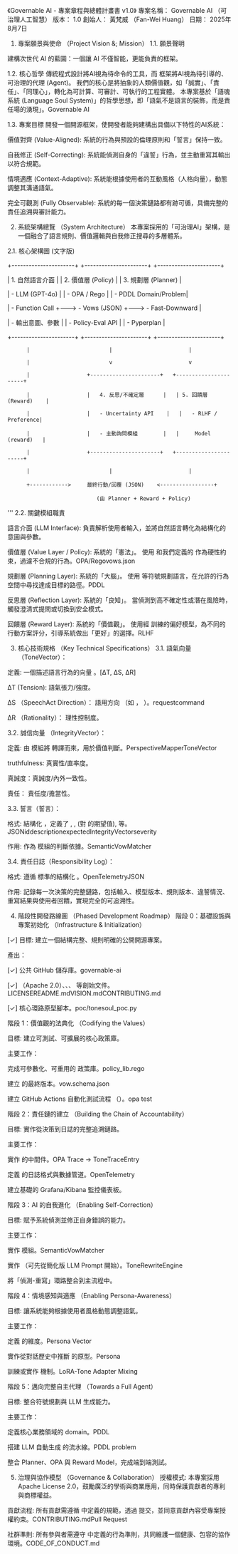 《Governable AI - 專案章程與總體計畫書 v1.0》
專案名稱： Governable AI （可治理人工智慧） 版本： 1.0 創始人： 黃梵威 （Fan-Wei Huang） 日期： 2025年8月7日

1. 專案願景與使命 （Project Vision &; Mission）
1.1. 願景聲明

建構次世代 AI 的藍圖：一個讓 AI 不僅智能，更能負責的框架。

1.2. 核心哲學 傳統程式設計將AI視為待命令的工具，而  框架將AI視為待引導的、可治理的代理 (Agent)。 我們的核心是將抽象的人類價值觀，如「誠實」、「責任」、「同理心」，轉化為可計算、可審計、可執行的工程實體。 本專案基於「語魂系統 (Language Soul System)」的哲學思想，即「語氣不是語言的裝飾，而是責任場的湧現」。Governable AI

1.3. 專案目標
開發一個開源框架，使開發者能夠建構出具備以下特性的AI系統：

價值對齊 (Value-Aligned): 系統的行為與預設的倫理原則和「誓言」保持一致。

自我修正 (Self-Correcting): 系統能偵測自身的「違誓」行為，並主動重寫其輸出以符合規範。

情境適應 (Context-Adaptive): 系統能根據使用者的互動風格（人格向量），動態調整其溝通語氣。

完全可觀測 (Fully Observable): 系統的每一個決策鏈路都有跡可循，具備完整的責任追溯與審計能力。

2. 系統架構總覽 （System Architecture）
本專案採用的「可治理AI」架構，是一個融合了語言規則、價值邏輯與自我修正搜尋的多層體系。

2.1. 核心架構圖 (文字版)

 +----------------------+   +----------------------+   +----------------------+

 |   1. 自然語言介面     |   |   2. 價值層 (Policy)     |   |   3. 規劃層 (Planner)  |

 |   - LLM (GPT-4o)     |   |   - OPA / Rego          |   |   - PDDL Domain/Problem|

 |   - Function Call    +--->   - Vows (JSON)         +--->   - Fast-Downward      |

 |   - 輸出意圖、參數     |   |   - Policy-Eval API    |   |   - Pyperplan          |

 +----------------------+   +----------------------+   +----------------------+

          |                         |                        |
          
          |                         v                        v
          
          |                  +----------------------+   +----------------------+
          
          |                  |   4. 反思/不確定層      |   | 5. 回饋層 (Reward)    |
          
          |                  |   - Uncertainty API    |   |   - RLHF / Preference|
          
          |                  |   - 主動詢問模組        |   |     Model (reward)   |
          
          |                  +----------------------+   +----------------------+
          
          |                         |                        |
          
          +------------>     最終行動/回覆 (JSON)    <-----------------+
          
                                (由 Planner + Reward + Policy)
'''
2.2. 關鍵模組職責

語言介面 (LLM Interface): 負責解析使用者輸入，並將自然語言轉化為結構化的意圖與參數。

價值層 (Value Layer / Policy): 系統的「憲法」。 使用  和我們定義的  作為硬性約束，過濾不合規的行為。OPA/Regovows.json

規劃層 (Planning Layer): 系統的「大腦」。 使用  等符號規劃語言，在允許的行為空間中尋找達成目標的路徑。PDDL

反思層 (Reflection Layer): 系統的「良知」。 當偵測到高不確定性或潛在風險時，觸發澄清式提問或切換到安全模式。

回饋層 (Reward Layer): 系統的「價值觀」。 使用經  訓練的偏好模型，為不同的行動方案評分，引導系統做出「更好」的選擇。RLHF

3. 核心技術規格 （Key Technical Specifications）
3.1. 語氣向量 （ToneVector）：

定義: 一個描述語言行為的向量 。[ΔT, ΔS, ΔR]

ΔT (Tension): 語氣張力/強度。

ΔS （SpeechAct Direction）： 語用方向 （如 ， ）。requestcommand

ΔR （Rationality）： 理性控制度。

3.2. 誠信向量 （IntegrityVector）：

定義: 由  模組將  轉譯而來，用於價值判斷。PerspectiveMapperToneVector

truthfulness: 真實性/直率度。

真誠度：真誠度/內外一致性。

責任： 責任度/擔當性。

3.3. 誓言（誓言）：

格式: 結構化 ，定義了 , ,  (對  的期望值),  等。JSONiddescriptionexpectedIntegrityVectorseverity

作用: 作為  模組的判斷依據。SemanticVowMatcher

3.4. 責任日誌（Responsibility Log）：

格式: 遵循  標準的結構化 。OpenTelemetryJSON

作用: 記錄每一次決策的完整鏈路，包括輸入、模型版本、規則版本、違誓情況、重寫結果與使用者回饋，實現完全的可追溯性。

4. 階段性開發路線圖 （Phased Development Roadmap）
階段 0：基礎設施與專案初始化 （Infrastructure & Initialization）

[✓] 目標: 建立一個結構完整、規則明確的公開開源專案。

產出：

[✓] 公共 GitHub 儲存庫。governable-ai

[✓] （Apache 2.0）、、、 等創始文件。LICENSEREADME.mdVISION.mdCONTRIBUTING.md

[✓]  核心環路原型腳本。poc/tonesoul_poc.py

階段 1：價值觀的法典化 （Codifying the Values）

目標: 建立可測試、可擴展的核心政策庫。

主要工作：

完成可參數化、可重用的  政策庫。policy_lib.rego

建立  的最終版本。vow.schema.json

建立 GitHub Actions 自動化測試流程 （）。opa test

階段 2：責任鏈的建立 （Building the Chain of Accountability）

目標: 實作從決策到日誌的完整追溯鏈路。

主要工作：

實作 的中間件。OPA Trace -> ToneTraceEntry

定義  的日誌格式與數據管道。OpenTelemetry

建立基礎的 Grafana/Kibana 監控儀表板。

階段 3：AI 的自我進化 （Enabling Self-Correction）

目標: 賦予系統偵測並修正自身錯誤的能力。

主要工作：

實作  模組。SemanticVowMatcher

實作 （可先從簡化版 LLM Prompt 開始）。ToneRewriteEngine

將「偵測-重寫」環路整合到主流程中。

階段 4：情境感知與適應 （Enabling Persona-Awareness）

目標: 讓系統能夠根據使用者風格動態調整語氣。

主要工作：

定義 的維度。Persona Vector

實作從對話歷史中推斷  的原型。Persona

訓練或實作  機制。LoRA-Tone Adapter Mixing

階段 5：邁向完整自主代理 （Towards a Full Agent）

目標: 整合符號規劃與 LLM 生成能力。

主要工作：

定義核心業務領域的  domain。PDDL

搭建 LLM 自動生成 的流水線。PDDL problem

整合 Planner、OPA 與 Reward Model，完成端到端測試。

5. 治理與協作模型 （Governance & Collaboration）
授權模式: 本專案採用 Apache License 2.0，鼓勵廣泛的學術與商業應用，同時保護貢獻者的專利與商標權益。

貢獻流程: 所有貢獻需遵循  中定義的規範，透過  提交，並同意貢獻內容受專案授權約束。CONTRIBUTING.mdPull Request

社群準則: 所有參與者需遵守  中定義的行為準則，共同維護一個健康、包容的協作環境。CODE_OF_CONDUCT.md
